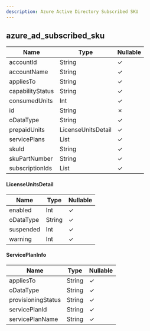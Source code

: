 ```yaml
---
description: Azure Active Directory Subscribed SKU
---
```

azure_ad_subscribed_sku
-----------------------

| **Name**         | **Type**              | **Nullable** |
| ---------------- | --------------------- | ------------ |
| accountId        | String                | &check;      |
| accountName      | String                | &check;      |
| appliesTo        | String                | &check;      |
| capabilityStatus | String                | &check;      |
| consumedUnits    | Int                   | &check;      |
| id               | String                | &cross;      |
| oDataType        | String                | &check;      |
| prepaidUnits     | LicenseUnitsDetail    | &check;      |
| servicePlans     | List<ServicePlanInfo> | &check;      |
| skuId            | String                | &check;      |
| skuPartNumber    | String                | &check;      |
| subscriptionIds  | List<String>          | &check;      |

#### LicenseUnitsDetail
| **Name**  | **Type** | **Nullable** |
| --------- | -------- | ------------ |
| enabled   | Int      | &check;      |
| oDataType | String   | &check;      |
| suspended | Int      | &check;      |
| warning   | Int      | &check;      |

#### ServicePlanInfo
| **Name**           | **Type** | **Nullable** |
| ------------------ | -------- | ------------ |
| appliesTo          | String   | &check;      |
| oDataType          | String   | &check;      |
| provisioningStatus | String   | &check;      |
| servicePlanId      | String   | &check;      |
| servicePlanName    | String   | &check;      |
